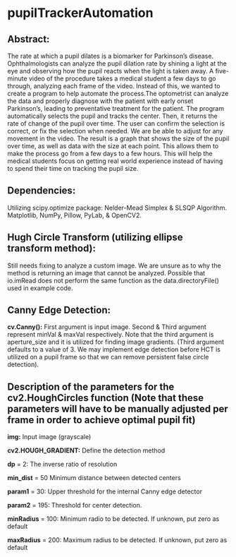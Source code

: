 # pupilTrackerAutomation

## Abstract: 

The rate at which a pupil dilates is a biomarker for Parkinson’s disease. Ophthalmologists can analyze the pupil dilation rate by shining a light at the eye and observing how the pupil reacts when the light is taken away. A five-minute video of the procedure takes a medical student a few days to go through, analyzing each frame of the video. Instead of this, we wanted to create a program to help automate the process.The optometrist can analyze the data and properly diagnose with the patient with early onset Parkinson’s, leading to preventative treatment for the patient. The program automatically selects the pupil and tracks the center. Then, it returns the rate of change of the pupil over time. The user can confirm the selection is correct, or fix the selection when needed. We are be able to adjust for any movement in the video. The result is a graph that shows the size of the pupil over time, as well as data with the size at each point. This allows them to make the process go from a few days to a few hours. This will help the medical students focus on getting real world experience instead of having to spend their time on tracking the pupil size.

## Dependencies: 

Utilizing scipy.optimize package: Nelder-Mead Simplex & SLSQP Algorithm. Matplotlib, NumPy, Pillow, PyLab, & OpenCV2.

## Hugh Circle Transform (utilizing ellipse transform method):

Still needs fixing to analyze a custom image. We are unsure as to why the method is returning an image that cannot be analyzed.  Possible that io.imRead does not perform the same function as the data.directoryFile() used in example code.

## Canny Edge Detection:

**cv.Canny():** First argument is input image. Second & Third argument represent minVal & maxVal respectively. Note that the third argument is aperture_size and it is utilized for finding image gradients. (Third argument defaults to a value of 3. We may implement edge detection before HCT is utilized on a pupil frame so that we can remove persistent false circle detection).

## Description of the parameters for the cv2.HoughCircles function (Note that these parameters will have to be manually adjusted per frame in order to achieve optimal pupil fit)

**img:** Input image (grayscale)

**cv2.HOUGH_GRADIENT:** Define the detection method

**dp** = 2: The inverse ratio of resolution

**min_dist** = 50 Minimum distance between detected centers

**param1** = 30: Upper threshold for the internal Canny edge detector

**param2** = 195: Threshold for center detection.

**minRadius** = 100: Minimum radio to be detected. If unknown, put zero as default

**maxRadius** = 200: Maximum radius to be detected. If unknown, put zero as default
